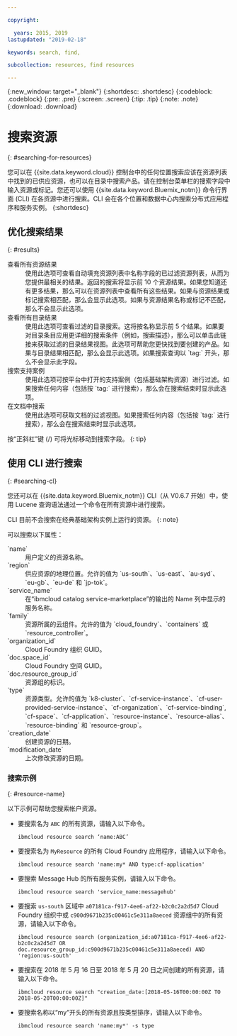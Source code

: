 ```yaml
---

copyright:

  years: 2015, 2019
lastupdated: "2019-02-18"

keywords: search, find,

subcollection: resources, find resources

---
```


{:new_window: target="_blank"}
{:shortdesc: .shortdesc}
{:codeblock: .codeblock}
{:pre: .pre}
{:screen: .screen}
{:tip: .tip}
{:note: .note}
{:download: .download}


# 搜索资源
{: #searching-for-resources}

您可以在 {{site.data.keyword.cloud}} 控制台中的任何位置搜索应该在资源列表中找到的已供应资源，也可以在目录中搜索产品。请在控制台菜单栏的搜索字段中输入资源或标记。您还可以使用 {{site.data.keyword.Bluemix_notm}} 命令行界面 (CLI) 在各资源中进行搜索。CLI 会在各个位置和数据中心内搜索分布式应用程序和服务实例。
{:shortdesc}

## 优化搜索结果
{: #results}

<dl>
<dt>查看所有资源结果</dt>
<dd>使用此选项可查看自动填充资源列表中名称字段的已过滤资源列表，从而为您提供最相关的结果。返回的搜索将显示前 10 个资源结果。如果您知道还有更多结果，那么可以在资源列表中查看所有这些结果。如果与资源结果或标记搜索相匹配，那么会显示此选项。如果与资源结果名称或标记不匹配，那么不会显示此选项。</dd>
<dt>查看所有目录结果</dt>
<dd>使用此选项可查看过滤的目录搜索。这将按名称显示前 5 个结果。如果要对目录条目应用更详细的搜索条件（例如，搜索描述），那么可以单击此链接来获取过滤的目录结果视图。此选项可帮助您更快找到要创建的产品。如果与目录结果相匹配，那么会显示此选项。如果搜索查询以 `tag:` 开头，那么不会显示此字段。</dd>
<dt>搜索支持案例</dt>
<dd>使用此选项可按平台中打开的支持案例（包括基础架构资源）进行过滤。如果搜索任何内容（包括按 `tag:` 进行搜索），那么会在搜索结束时显示此选项。</dd>
<dt>在文档中搜索</dt>
<dd>使用此选项可获取文档的过滤视图。如果搜索任何内容（包括按 `tag:` 进行搜索），那么会在搜索结束时显示此选项。</dd>
</dl>

按“正斜杠”键 (/) 可将光标移动到搜索字段。
{: tip}


## 使用 CLI 进行搜索
{: #searching-cl}

您还可以在 {{site.data.keyword.Bluemix_notm}} CLI（从 V0.6.7 开始）中，使用 Lucene 查询语法通过一个命令在所有资源中进行搜索。

  CLI 目前不会搜索在经典基础架构实例上运行的资源。
  {: note}

可以搜索以下属性：

<dl>
<dt>`name`</dt>
<dd> 用户定义的资源名称。</dd>
<dt>`region`</dt>
<dd>供应资源的地理位置。允许的值为 `us-south`、`us-east`、`au-syd`、`eu-gb`、`eu-de` 和 `jp-tok`。</dd>
<dt>`service_name`</dt>
<dd>在“ibmcloud catalog service-marketplace”的输出的 Name 列中显示的服务名称。</dd>
<dt>`family`</dt>
<dd>资源所属的云组件。允许的值为 `cloud_foundry`、`containers` 或 `resource_controller`。</dd>
<dt>`organization_id`</dt>
<dd>Cloud Foundry 组织 GUID。</dd>
<dt>`doc.space_id`</dt>
<dd>Cloud Foundry 空间 GUID。</dd>
<dt>`doc.resource_group_id`</dt>
<dd>资源组的标识。</dd>
<dt>`type`</dt>
<dd>资源类型。允许的值为 `k8-cluster`、`cf-service-instance`、`cf-user-provided-service-instance`、`cf-organization`、`cf-service-binding`, `cf-space`、`cf-application`、`resource-instance`、`resource-alias`、`resource-binding` 和 `resource-group`。</dd>
<dt>`creation_date`</dt>
<dd>创建资源的日期。</dd>
<dt>`modification_date`</dt>
<dd> 上次修改资源的日期。</dd>
</dl>

### 搜索示例
{: #resource-name}

以下示例可帮助您搜索帐户资源。

* 要搜索名为 `ABC` 的所有资源，请输入以下命令。

    `ibmcloud resource search ‘name:ABC’`

* 要搜索名为 `MyResource` 的所有 Cloud Foundry 应用程序，请输入以下命令。

    `ibmcloud resource search 'name:my* AND type:cf-application'
`

* 要搜索 Message Hub 的所有服务实例，请输入以下命令。

    `ibmcloud resource search 'service_name:messagehub'`

* 要搜索 `us-south` 区域中 `a07181ca-f917-4ee6-af22-b2c0c2a2d5d7` Cloud Foundry 组织中或 `c900d9671b235c00461c5e311a8aeced` 资源组中的所有资源，请输入以下命令。

    `ibmcloud resource search (organization_id:a07181ca-f917-4ee6-af22-b2c0c2a2d5d7 OR doc.resource_group_id:c900d9671b235c00461c5e311a8aeced) AND 'region:us-south'`

* 要搜索在 2018 年 5 月 16 日至 2018 年 5 月 20 日之间创建的所有资源，请输入以下命令。

    `ibmcloud resource search "creation_date:[2018-05-16T00:00:00Z TO 2018-05-20T00:00:00Z]"`

* 要搜索名称以“my”开头的所有资源且按类型排序，请输入以下命令。

    `ibmcloud resource search 'name:my*' -s type`
